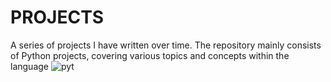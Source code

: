 # PROJECTS
A series of projects I have written over time.
The repository mainly consists of Python projects, covering various topics and concepts within the language
![pyt](https://github.com/user-attachments/assets/7361ddaf-a567-4ef3-91c3-5c4dae9d467f)
